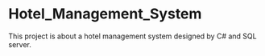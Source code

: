 # Hotel_Management_System
This project is about a hotel management system designed by C# and SQL server.
